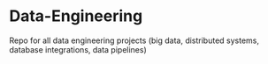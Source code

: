 # Data-Engineering

Repo for all data engineering projects (big data, distributed systems, database integrations, data pipelines)
